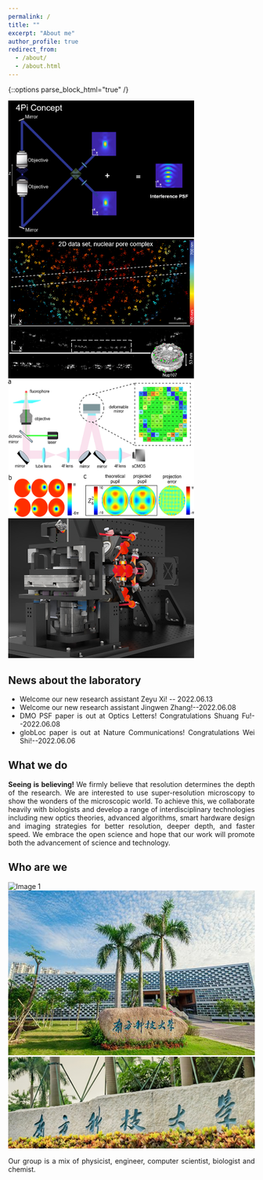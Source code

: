 ```yaml
---
permalink: /
title: ""
excerpt: "About me"
author_profile: true
redirect_from: 
  - /about/
  - /about.html
---
```


{::options parse_block_html="true" /}

<style>
    .area_pics img{
        width:380px;
        margin-left:50px
        float:left;
    }
  
   .slideshow img {
         object-fit: cover;
         animation: slide 2s infinite;
      }
        @keyframes slide {
         from { left: 100% }
         to { left: -100% }
      }
</style>

<div class="area_pics">
 <img src="/images/research1.png" />
 <img src="/images/research2.png" />
</div>
<div class="area_pics">
 <img src="/images/research3.png" />
 <img src="/images/research4.jpg" />
</div>


<body align="justify">

## News about the laboratory
* Welcome our new research assistant Zeyu Xi! -- 2022.06.13
* Welcome our new research assistant Jingwen Zhang!--2022.06.08
* DMO PSF paper is out at Optics Letters! Congratulations Shuang Fu!--2022.06.08
* globLoc paper is out at Nature Communications! Congratulations Wei Shi!--2022.06.06

## What we do
<b>Seeing is believing! </b> We firmly believe that resolution determines the depth of the research. We are interested to use super-resolution microscopy to show the wonders of the microscopic world. To achieve this, we collaborate heavily with biologists and develop a range of interdisciplinary technologies including new optics theories, advanced algorithms, smart hardware design and imaging strategies for better resolution, deeper depth, and faster speed. We embrace the open science and hope that our work will promote both the advancement of science and technology.

## Who are we
  
  
   <div class="slideshow">
      <img src="/images/team.jpg" alt="Image 1">
      <img src="/images/uni1.jpg" alt="Image 2">
      <img src="/images/uni3.png" alt="Image 3">
   </div>
   

Our group is a mix of physicist, engineer, computer scientist, biologist and chemist. 
  





